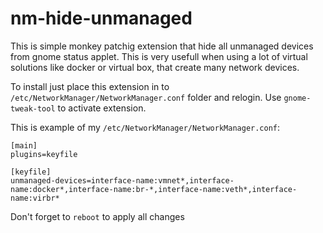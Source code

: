 # nm-hide-unmanaged

This is simple monkey patchig extension that hide all unmanaged devices from gnome status applet.
This is very usefull when using a lot of virtual solutions like docker or virtual box, that create many network devices.

To install just place this extension in to `/etc/NetworkManager/NetworkManager.conf` folder and relogin. 
Use `gnome-tweak-tool` to activate extension.

This is example of my `/etc/NetworkManager/NetworkManager.conf`:
```
[main]
plugins=keyfile

[keyfile]
unmanaged-devices=interface-name:vmnet*,interface-name:docker*,interface-name:br-*,interface-name:veth*,interface-name:virbr*

```

Don't forget to `reboot` to apply all changes
